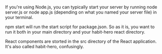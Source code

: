 If you're using Node.js, you can typically start your server by running node server.js or node app.js (depending on what you named your server file) in your terminal.

npm start will run the start script for package.json. So as it is, you want to run it both in your main directory and your habit-hero react directory. 

React components are storted in the src directory of the React application. It's also called habit-hero, confusingly. 